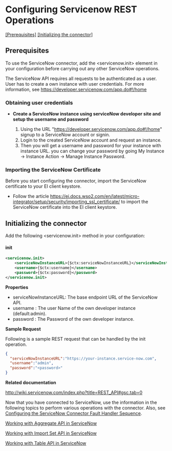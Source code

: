 # Configuring Servicenow REST Operations

[[Prerequisites]](#Prerequisites) [[Initializing the connector]](#initializing-the-connector)

## Prerequisites

To use the ServiceNow connector, add the <servicenow.init> element in your configuration before carrying out any other ServiceNow operations.

The ServiceNow API requires all requests to be authenticated as a user. User has to create a own instance with user credentials. For more information, see https://developer.servicenow.com/app.do#!/home

### Obtaining user credentials

* **Create a ServiceNow instance using serviceNow developer site and setup the username and password**
 
    1. Using the URL "https://developer.servicenow.com/app.do#!/home" signup to a ServiceNow account or signin.
	2. Login to the created ServiceNow account and request an instance.
	3. Then you will get a username and password for your instance with instance URL. you can change your password by going My Instance -> Instance Action -> Manage Instance Password.
	
	    
	    
### Importing the ServiceNow Certificate

Before you start configuring the connector, import the ServiceNow certificate to your EI client keystore.

* Follow the article https://ei.docs.wso2.com/en/latest/micro-integrator/setup/security/importing_ssl_certificate/  to import the ServiceNow certificate into the EI client keystore.
 

## Initializing the connector

Add the following <servicenow.init> method in your configuration:
 
#### init
```xml
<servicenow.init>
    <serviceNowInstanceURL>{$ctx:serviceNowInstanceURL}</serviceNowInstanceURL>
    <username>{$ctx:username}</username>
    <password>{$ctx:password}</password>
</servicenow.init>
```
**Properties** 
* serviceNowInstanceURL: The base endpoint URL of the ServiceNow API.  
* username : The user Name of the own developer instance (default:admin).  
* password : The Password of the own developer instance. 

**Sample Request**

Following is a sample REST request that can be handled by the init operation.

```json
{
  "serviceNowInstanceURL":"https://your-instance.service-now.com", 
  "username":"admin",
  "password":"<password>"
}
```

**Related  documentation**

http://wiki.servicenow.com/index.php?title=REST_API#gsc.tab=0

Now that you have connected to ServiceNow, use the information in the following topics to perform various operations with the connector. Also, see [Configuring the ServiceNow Connector Fault Handler Sequence](fault_handler_sequence.md).

[Working with Aggregate API in ServiceNow](aggregate.md)

[Working with Import Set API in ServiceNow](import_set.md)

[Working with Table API in ServiceNow](table.md)
